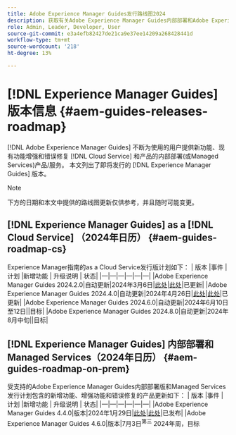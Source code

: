 ```yaml
---
title: Adobe Experience Manager Guides发行路线图2024
description: 获取有关Adobe Experience Manager Guides内部部署和Adobe Experience Manager Guidesas a Cloud Service正式发布和即将发布的信息
role: Admin, Leader, Developer, User
source-git-commit: e3a4efb82427de21ca9e37ee14209a268428441d
workflow-type: tm+mt
source-wordcount: '218'
ht-degree: 13%

---
```


# [!DNL Experience Manager Guides] 版本信息 {#aem-guides-releases-roadmap}

[!DNL Adobe Experience Manager Guides] 不断为使用的用户提供新功能、现有功能增强和错误修复 [!DNL Cloud Service] 和产品的内部部署(或Managed Services)产品/服务。 本文列出了即将发行的 [!DNL Experience Manager Guides] 版本。

>[!NOTE]
>
>下方的日期和本文中提供的路线图更新仅供参考，并且随时可能变更。

## [!DNL Experience Manager Guides] as a [!DNL Cloud Service] （2024年日历） {#aem-guides-roadmap-cs}

Experience Manager指南的as a Cloud Service发行版计划如下： | 版本 |事件 |计划 |新增功能 | 升级说明 | 状态| |—|—|—|—|—|—| |Adobe Experience Manager Guides 2024.2.0|自动更新|2024年3月6日|[此处](whats-new-2024-2-0.md)|[此处](upgrade-instructions-2024-2-0.md)|已更新| |Adobe Experience Manager Guides 2024.4.0|自动更新|2024年4月26日|[此处](whats-new-2024-04-0.md)|[此处](upgrade-instructions-2024-04-0.md)|已更新| |Adobe Experience Manager Guides 2024.6.0|自动更新|2024年6月10日至12日||目标| |Adobe Experience Manager Guides 2024.8.0|自动更新|2024年8月中旬||目标|

## [!DNL Experience Manager Guides] 内部部署和Managed Services（2024年日历） {#aem-guides-roadmap-on-prem}

受支持的Adobe Experience Manager Guides内部部署版和Managed Services发行计划包含的新增功能、增强功能和错误修复的产品更新如下： | 版本 |事件 |计划 |新增功能 | 升级说明 | 状态| |—|—|—|—|—|—| |Adobe Experience Manager Guides 4.4.0|版本|2024年1月29日|[此处](whats-new-4-4.md)|[此处](upgrade-instructions-4-4.md)|已发布| |Adobe Experience Manager Guides 4.6.0|版本|7月3日<sup>第三</sup> 2024年周，目标



